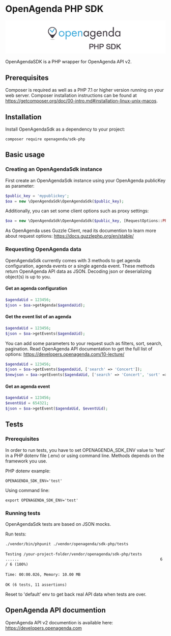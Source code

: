 # OpenAgenda PHP SDK
![Home Image](git-header.jpg)

OpenAgendaSDK is a PHP wrapper for OpenAgenda API v2.
 
## Prerequisites
Composer is required as well as a PHP 7.1 or higher version running on your web server.
Composer installation instructions can be found at https://getcomposer.org/doc/00-intro.md#installation-linux-unix-macos.

## Installation
Install OpenAgendaSdk as a dependency to your project:
```
composer require openagenda/sdk-php
```

## Basic usage

### Creating an OpenAgendaSdk instance

First create an OpenAgendaSdk instance using your OpenAgenda publicKey as parameter:
```php
$public_key = 'mypublickey';
$oa = new \OpenAgendaSdk\OpenAgendaSdk($public_key);
```
Additionally, you can set some client options such as proxy settings:
```php
$oa = new \OpenAgendaSdk\OpenAgendaSdk($public_key, [RequestOptions::PROXY => '127.0.0.1:8888']);
```
As OpenAgenda uses Guzzle Client, read its documention to learn more about request options: https://docs.guzzlephp.org/en/stable/  

### Requesting OpenAgenda data

OpenAgendaSdk currently comes with 3 methods to get agenda configuration, agenda events or a single agenda event.
These methods return OpenAgenda API data as JSON. Decoding json or deserializing object(s) is up to you.

#### Get an agenda configuration
```php
$agendaUid = 123456;
$json = $oa->getAgenda($agendaUid);
```

#### Get the event list of an agenda
```php
$agendaUid = 123456;
$json = $oa->getEvents($agendaUid);
```
You can add some parameters to your request such as filters, sort, search, pagination. Read OpenAgenda API documentation to get the full list of options: https://developers.openagenda.com/10-lecture/ 
```php
$agendaUid = 123456;
$json = $oa->getEvents($agendaUid, ['search' => 'Concert']);
$newjson = $oa->getEvents($agendaUid, ['search' => 'Concert', 'sort' => 'timings.asc', 'feature' => 1]);
```

#### Get an agenda event
```php
$agendaUid = 123456;
$eventUid = 654321;
$json = $oa->getEvent($agendaUid, $eventUid);
```

## Tests

### Prerequisites
In order to run tests, you have to set OPENAGENDA_SDK_ENV value to 'test' in a PHP dotenv file (.env) or using command line. Methods depends on the framework you use.

PHP dotenv example:
```
OPENAGENDA_SDK_ENV='test'
```
Using command line:
```
export OPENAGENDA_SDK_ENV='test'
```
### Running tests
OpenAgendaSdk tests are based on JSON mocks.

Run tests:

```
./vendor/bin/phpunit ./vendor/openagenda/sdk-php/tests

Testing /your-project-folder/vendor/openagenda/sdk-php/tests
......                                                              6 / 6 (100%)

Time: 00:00.026, Memory: 10.00 MB

OK (6 tests, 11 assertions)

```
Reset to 'default' env to get back real API data when tests are over. 


## OpenAgenda API documention
OpenAgenda API v2 documention is available here: https://developers.openagenda.com
